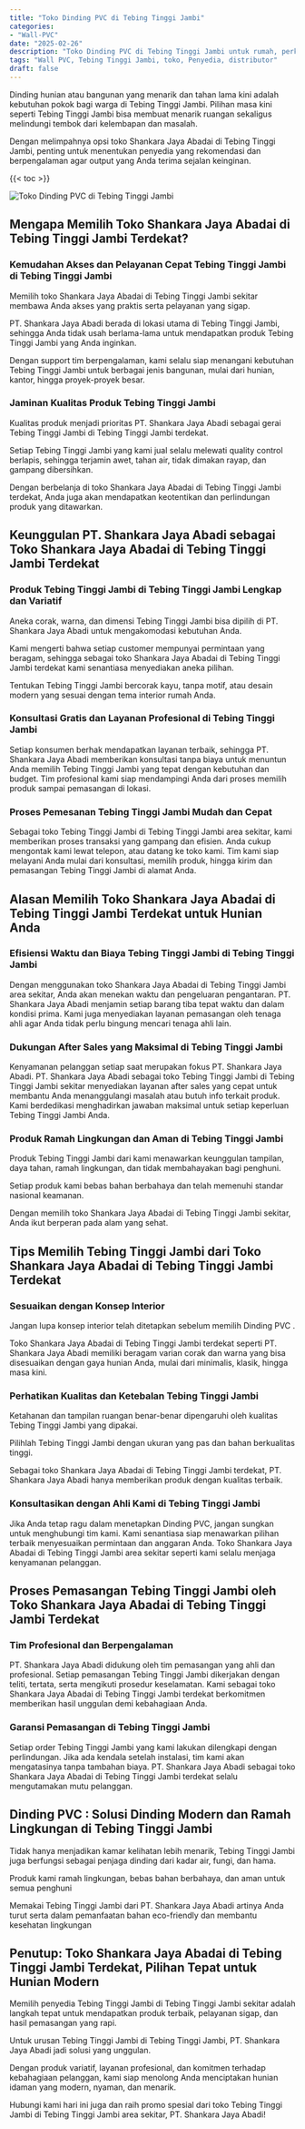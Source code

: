 ```yaml
---
title: "Toko Dinding PVC di Tebing Tinggi Jambi"
categories: 
- "Wall-PVC"
date: "2025-02-26"
description: "Toko Dinding PVC di Tebing Tinggi Jambi untuk rumah, perkantoran, dan toko. Produk berkualitas, beragam motif, pilihan warna elegan, dengan servis penempatan oleh tenaga ahli profesional dan garansi resmi!|Layanan penjualan Dinding PVC di Tebing Tinggi Jambi bagi keperluan rumah, kantor, atau gerai, dengan produk unggulan dan pemasangan oleh tim berpengalaman serta garansi resmi.|Solusi Dinding PVC di Tebing Tinggi Jambi yang terpercaya untuk rumah, perkantoran, dan ritel, bersama panel terbaik dan instalasi dikerjakan oleh teknisi ahli serta garansi resmi.|Penyediaan Dinding PVC di Tebing Tinggi Jambi bagi tempat tinggal, kantor, serta ritel, dengan panel berkualitas dan instalasi ditangani oleh tim ahli, dilengkapi beserta garansi resmi.}"
tags: "Wall PVC, Tebing Tinggi Jambi, toko, Penyedia, distributor"
draft: false
---
```


Dinding hunian atau bangunan yang menarik dan tahan lama kini adalah kebutuhan pokok bagi warga di Tebing Tinggi Jambi. Pilihan masa kini seperti Tebing Tinggi Jambi bisa membuat menarik ruangan sekaligus melindungi tembok dari kelembapan dan masalah.

Dengan melimpahnya opsi toko Shankara Jaya Abadai di Tebing Tinggi Jambi, penting untuk menentukan penyedia yang rekomendasi dan berpengalaman agar output yang Anda terima sejalan keinginan.

{{< toc >}}

![Toko Dinding PVC di Tebing Tinggi Jambi](/images/Wall-PVC/Toko-Dinding-PVC-di-Tebing-Tinggi-Jambi.png)


## Mengapa Memilih Toko Shankara Jaya Abadai di Tebing Tinggi Jambi Terdekat?

### Kemudahan Akses dan Pelayanan Cepat Tebing Tinggi Jambi di Tebing Tinggi Jambi

Memilih toko Shankara Jaya Abadai di Tebing Tinggi Jambi sekitar membawa Anda akses yang praktis serta pelayanan yang sigap.

PT. Shankara Jaya Abadi berada di lokasi utama di Tebing Tinggi Jambi, sehingga Anda tidak usah berlama-lama untuk mendapatkan produk Tebing Tinggi Jambi yang Anda inginkan.

Dengan support tim berpengalaman, kami selalu siap menangani kebutuhan Tebing Tinggi Jambi untuk berbagai jenis bangunan, mulai dari hunian, kantor, hingga proyek-proyek besar.

### Jaminan Kualitas Produk Tebing Tinggi Jambi

Kualitas produk menjadi prioritas PT. Shankara Jaya Abadi sebagai gerai Tebing Tinggi Jambi di Tebing Tinggi Jambi terdekat.

Setiap Tebing Tinggi Jambi yang kami jual selalu melewati quality control berlapis, sehingga terjamin awet, tahan air, tidak dimakan rayap, dan gampang dibersihkan.

Dengan berbelanja di toko Shankara Jaya Abadai di Tebing Tinggi Jambi terdekat, Anda juga akan mendapatkan keotentikan dan perlindungan produk yang ditawarkan.

## Keunggulan PT. Shankara Jaya Abadi sebagai Toko Shankara Jaya Abadai di Tebing Tinggi Jambi Terdekat

### Produk Tebing Tinggi Jambi di Tebing Tinggi Jambi Lengkap dan Variatif

Aneka corak, warna, dan dimensi Tebing Tinggi Jambi bisa dipilih di PT. Shankara Jaya Abadi untuk mengakomodasi kebutuhan Anda.

Kami mengerti bahwa setiap customer mempunyai permintaan yang beragam, sehingga sebagai toko Shankara Jaya Abadai di Tebing Tinggi Jambi terdekat kami senantiasa menyediakan aneka pilihan.

Tentukan Tebing Tinggi Jambi bercorak kayu, tanpa motif, atau desain modern yang sesuai dengan tema interior rumah Anda.

### Konsultasi Gratis dan Layanan Profesional di Tebing Tinggi Jambi

Setiap konsumen berhak mendapatkan layanan terbaik, sehingga PT. Shankara Jaya Abadi memberikan konsultasi tanpa biaya untuk menuntun Anda memilih Tebing Tinggi Jambi yang tepat dengan kebutuhan dan budget. Tim profesional kami siap mendampingi Anda dari proses memilih produk sampai pemasangan di lokasi.

### Proses Pemesanan Tebing Tinggi Jambi Mudah dan Cepat

Sebagai toko Tebing Tinggi Jambi di Tebing Tinggi Jambi area sekitar, kami memberikan proses transaksi yang gampang dan efisien. Anda cukup mengontak kami lewat telepon, atau datang ke toko kami. Tim kami siap melayani Anda mulai dari konsultasi, memilih produk, hingga kirim dan pemasangan Tebing Tinggi Jambi di alamat Anda.

## Alasan Memilih Toko Shankara Jaya Abadai di Tebing Tinggi Jambi Terdekat untuk Hunian Anda

### Efisiensi Waktu dan Biaya Tebing Tinggi Jambi di Tebing Tinggi Jambi

Dengan menggunakan toko Shankara Jaya Abadai di Tebing Tinggi Jambi area sekitar, Anda akan menekan waktu dan pengeluaran pengantaran. PT. Shankara Jaya Abadi menjamin setiap barang tiba tepat waktu dan dalam kondisi prima. Kami juga menyediakan layanan pemasangan oleh tenaga ahli agar Anda tidak perlu bingung mencari tenaga ahli lain.

### Dukungan After Sales yang Maksimal di Tebing Tinggi Jambi

Kenyamanan pelanggan setiap saat merupakan fokus PT. Shankara Jaya Abadi. PT. Shankara Jaya Abadi sebagai toko Tebing Tinggi Jambi di Tebing Tinggi Jambi sekitar menyediakan layanan after sales yang cepat untuk membantu Anda menanggulangi masalah atau butuh info terkait produk. Kami berdedikasi menghadirkan jawaban maksimal untuk setiap keperluan Tebing Tinggi Jambi Anda.

### Produk Ramah Lingkungan dan Aman di Tebing Tinggi Jambi

Produk Tebing Tinggi Jambi dari kami menawarkan keunggulan tampilan, daya tahan, ramah lingkungan, dan tidak membahayakan bagi penghuni.

Setiap produk kami bebas bahan berbahaya dan telah memenuhi standar nasional keamanan.

Dengan memilih toko Shankara Jaya Abadai di Tebing Tinggi Jambi sekitar, Anda ikut berperan pada alam yang sehat.

## Tips Memilih Tebing Tinggi Jambi dari Toko Shankara Jaya Abadai di Tebing Tinggi Jambi Terdekat

### Sesuaikan dengan Konsep Interior 

Jangan lupa konsep interior telah ditetapkan sebelum memilih  Dinding PVC .

Toko Shankara Jaya Abadai di Tebing Tinggi Jambi terdekat seperti PT. Shankara Jaya Abadi memiliki beragam varian corak dan warna yang bisa disesuaikan dengan gaya hunian Anda, mulai dari minimalis, klasik, hingga masa kini.

### Perhatikan Kualitas dan Ketebalan Tebing Tinggi Jambi

Ketahanan dan tampilan ruangan benar-benar dipengaruhi oleh kualitas Tebing Tinggi Jambi yang dipakai.

Pilihlah Tebing Tinggi Jambi dengan ukuran yang pas dan bahan berkualitas tinggi.

Sebagai toko Shankara Jaya Abadai di Tebing Tinggi Jambi terdekat, PT. Shankara Jaya Abadi hanya memberikan produk dengan kualitas terbaik.

### Konsultasikan dengan Ahli Kami di Tebing Tinggi Jambi

Jika Anda tetap ragu dalam menetapkan Dinding PVC, jangan sungkan untuk menghubungi tim kami. Kami senantiasa siap menawarkan pilihan terbaik menyesuaikan permintaan dan anggaran Anda. Toko Shankara Jaya Abadai di Tebing Tinggi Jambi area sekitar seperti kami selalu menjaga kenyamanan pelanggan.

## Proses Pemasangan Tebing Tinggi Jambi oleh Toko Shankara Jaya Abadai di Tebing Tinggi Jambi Terdekat

### Tim Profesional dan Berpengalaman

PT. Shankara Jaya Abadi didukung oleh tim pemasangan yang ahli dan profesional. Setiap pemasangan Tebing Tinggi Jambi dikerjakan dengan teliti, tertata, serta mengikuti prosedur keselamatan. Kami sebagai toko Shankara Jaya Abadai di Tebing Tinggi Jambi terdekat berkomitmen memberikan hasil unggulan demi kebahagiaan Anda.

### Garansi Pemasangan di Tebing Tinggi Jambi

Setiap order Tebing Tinggi Jambi yang kami lakukan dilengkapi dengan perlindungan. Jika ada kendala setelah instalasi, tim kami akan mengatasinya tanpa tambahan biaya. PT. Shankara Jaya Abadi sebagai toko Shankara Jaya Abadai di Tebing Tinggi Jambi terdekat selalu mengutamakan mutu pelanggan.

##  Dinding PVC : Solusi Dinding Modern dan Ramah Lingkungan di Tebing Tinggi Jambi

Tidak hanya menjadikan kamar kelihatan lebih menarik, Tebing Tinggi Jambi juga berfungsi sebagai penjaga dinding dari kadar air, fungi, dan hama.

Produk kami ramah lingkungan, bebas bahan berbahaya, dan aman untuk semua penghuni

Memakai Tebing Tinggi Jambi dari PT. Shankara Jaya Abadi artinya Anda turut serta dalam pemanfaatan bahan eco-friendly dan membantu kesehatan lingkungan

## Penutup: Toko Shankara Jaya Abadai di Tebing Tinggi Jambi Terdekat, Pilihan Tepat untuk Hunian Modern

Memilih penyedia Tebing Tinggi Jambi di Tebing Tinggi Jambi sekitar adalah langkah tepat untuk mendapatkan produk terbaik, pelayanan sigap, dan hasil pemasangan yang rapi.

Untuk urusan Tebing Tinggi Jambi di Tebing Tinggi Jambi, PT. Shankara Jaya Abadi jadi solusi yang unggulan.

Dengan produk variatif, layanan profesional, dan komitmen terhadap kebahagiaan pelanggan, kami siap menolong Anda menciptakan hunian idaman yang modern, nyaman, dan menarik.

Hubungi kami hari ini juga dan raih promo spesial dari toko Tebing Tinggi Jambi di Tebing Tinggi Jambi area sekitar, PT. Shankara Jaya Abadi!